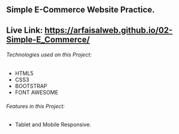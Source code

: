## Simple E-Commerce Website Practice. 

## Live Link: https://arfaisalweb.github.io/02-Simple-E_Commerce/ 

###### Technologies used on this Project:
* HTML5
* CSS3
* BOOTSTRAP
* FONT AWESOME

###### Features in this Project:
* Tablet and Mobile Responsive. 